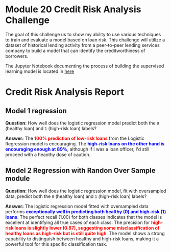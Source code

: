 # Module 20 Credit Risk Analysis Challenge
The goal of this challenge us to show my ability to use various techniques to train and evaluate a model based on loan risk. This challenge will utilize a dataset of historical lending activity from a peer-to-peer lending services company to build a model that can identify the creditworthiness of borrowers.

The Jupyter Notebook documenting the process of building the supervised learning model is located in [here](/Credit_Risk/credit_risk_classification.ipynb)

# Credit Risk Analysis Report

## Model 1 regression

**Question:** How well does the logistic regression model predict both the `0` (healthy loan) and `1` (high-risk loan) labels?

**Answer:** The <strong style="color: red;">100% prediction of low-risk loans</strong> from the Logistic Regression model is encouraging. The <strong style="color: blue;">high-risk loans on the other hand is encouraging enough at 89%</strong>, although if I was a loan officer, I'd still proceed with a heaothy dose of caution. 

## Model 2 Regression with Randon Over Sample module
**Question:** How well does the logistic regression model, fit with oversampled data, predict both the `0` (healthy loan) and `1` (high-risk loan) labels?

**Answer:** The logistic regression model fitted with oversampled data performs <strong style="color: blue;">exceptionally well in predicting both healthy (0) and high-risk (1) loans</strong>. The perfect recall (1.00) for both classes indicates that the model is excellent at identifying all true cases of each class. The precision for <strong style="color: red;">high-risk loans is slightly lower (0.87), suggesting some misclassification of healthy loans as high-risk but is still quite high</strong>. The model shows a strong capability to distinguish between healthy and high-risk loans, making it a powerful tool for this specific classification task.